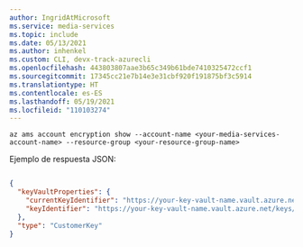 ```yaml
---
author: IngridAtMicrosoft
ms.service: media-services
ms.topic: include
ms.date: 05/13/2021
ms.author: inhenkel
ms.custom: CLI, devx-track-azurecli
ms.openlocfilehash: 443803807aae3b65c349b61bde7410325472ccf1
ms.sourcegitcommit: 17345cc21e7b14e3e31cbf920f191875bf3c5914
ms.translationtype: HT
ms.contentlocale: es-ES
ms.lasthandoff: 05/19/2021
ms.locfileid: "110103274"
---
```

<!--Show Media Services Managed Identity CLI-->

```azurecli-interactive
az ams account encryption show --account-name <your-media-services-account-name> --resource-group <your-resource-group-name>
```

Ejemplo de respuesta JSON:

```json

{
  "keyVaultProperties": {
    "currentKeyIdentifier": "https://your-key-vault-name.vault.azure.net/keys/your-key-name/523c33b607b644fc88e1640ac408caf9",
    "keyIdentifier": "https://your-key-vault-name.vault.azure.net/keys/your-key-name"
  },
  "type": "CustomerKey"
}
```
